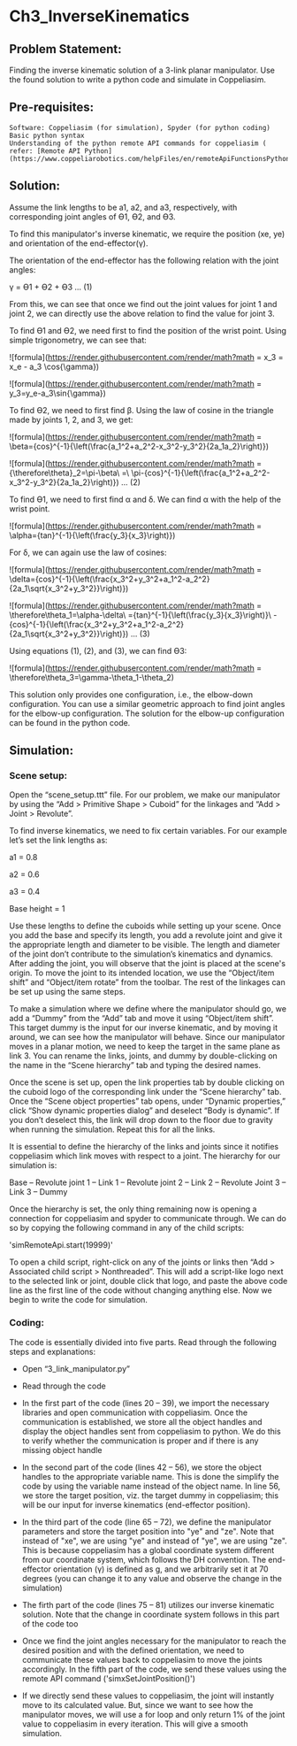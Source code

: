# Ch3_InverseKinematics

## Problem Statement:

Finding the inverse kinematic solution of a 3-link planar manipulator. Use the found solution to write a python code and simulate in Coppeliasim.

## Pre-requisites:
	Software: Coppeliasim (for simulation), Spyder (for python coding)
	Basic python syntax
	Understanding of the python remote API commands for coppeliasim ( refer: [Remote API Python](https://www.coppeliarobotics.com/helpFiles/en/remoteApiFunctionsPython.htm))

## Solution:

 
Assume the link lengths to be a1, a2, and a3, respectively, with corresponding joint angles of ϴ1, ϴ2, and ϴ3.

To find this manipulator's inverse kinematic, we require the position (xe, ye) and orientation of the end-effector(γ).

The orientation of the end-effector has the following relation with the joint angles:

γ = ϴ1 + ϴ2 + ϴ3 ... (1)

From this, we can see that once we find out the joint values for joint 1 and joint 2, we can directly use the above relation to find the value for joint 3.

To find ϴ1 and ϴ2, we need first to find the position of the wrist point. Using simple trigonometry, we can see that:

![formula](https://render.githubusercontent.com/render/math?math = x_3 = x_e - a_3 \cos{\gamma})

![formula](https://render.githubusercontent.com/render/math?math = y_3=y_e-a_3\sin{\gamma})

To find ϴ2, we need to first find β. Using the law of cosine in the triangle made by joints 1, 2, and 3, we get:

![formula](https://render.githubusercontent.com/render/math?math = \beta={cos}^{-1}{\left(\frac{a_1^2+a_2^2-x_3^2-y_3^2}{2a_1a_2}\right)})

![formula](https://render.githubusercontent.com/render/math?math ={\therefore\theta}_2=\pi-\beta\ =\ \pi-{cos}^{-1}{\left(\frac{a_1^2+a_2^2-x_3^2-y_3^2}{2a_1a_2}\right)}) ... (2)

To find ϴ1, we need to first find α and δ. We can find α with the help of the wrist point.

![formula](https://render.githubusercontent.com/render/math?math = \alpha={tan}^{-1}{\left(\frac{y_3}{x_3}\right)})

For δ, we can again use the law of cosines:

![formula](https://render.githubusercontent.com/render/math?math = \delta={cos}^{-1}{\left(\frac{x_3^2+y_3^2+a_1^2-a_2^2}{2a_1\sqrt{x_3^2+y_3^2}}\right)})

![formula](https://render.githubusercontent.com/render/math?math = \therefore\theta_1=\alpha-\delta\ ={tan}^{-1}{\left(\frac{y_3}{x_3}\right)}\ -{cos}^{-1}{\left(\frac{x_3^2+y_3^2+a_1^2-a_2^2}{2a_1\sqrt{x_3^2+y_3^2}}\right)}) ... (3)

Using equations (1), (2), and (3), we can find ϴ3:

![formula](https://render.githubusercontent.com/render/math?math = \therefore\theta_3=\gamma-\theta_1-\theta_2)

This solution only provides one configuration, i.e., the elbow-down configuration. You can use a similar geometric approach to find joint angles for the elbow-up configuration. The solution for the elbow-up configuration can be found in the python code. 

## Simulation:

### Scene setup:

Open the “scene_setup.ttt” file. For our problem, we make our manipulator by using the “Add > Primitive Shape > Cuboid” for the linkages and “Add > Joint > Revolute”. 
 		 
To find inverse kinematics, we need to fix certain variables. For our example let’s set the link lengths as:

a1 = 0.8

a2 = 0.6

a3 = 0.4

Base height = 1

Use these lengths to define the cuboids while setting up your scene. Once you add the base and specify its length, you add a revolute joint and give it the appropriate length and diameter to be visible. The length and diameter of the joint don’t contribute to the simulation’s kinematics and dynamics. After adding the joint, you will observe that the joint is placed at the scene's origin. To move the joint to its intended location, we use the “Object/item shift” and “Object/item rotate” from the toolbar. The rest of the linkages can be set up using the same steps.

To make a simulation where we define where the manipulator should go, we add a “Dummy” from the “Add” tab and move it using “Object/item shift”. This target dummy is the input for our inverse kinematic, and by moving it around, we can see how the manipulator will behave. Since our manipulator moves in a planar motion, we need to keep the target in the same plane as link 3. You can rename the links, joints, and dummy by double-clicking on the name in the “Scene hierarchy” tab and typing the desired names.

Once the scene is set up, open the link properties tab by double clicking on the cuboid logo of the corresponding link under the “Scene hierarchy” tab. Once the “Scene object properties” tab opens, under “Dynamic properties,” click “Show dynamic properties dialog” and deselect “Body is dynamic”. If you don’t deselect this, the link will drop down to the floor due to gravity when running the simulation. Repeat this for all the links.

It is essential to define the hierarchy of the links and joints since it notifies coppeliasim which link moves with respect to a joint. The hierarchy for our simulation is:

Base – Revolute joint 1 – Link 1 – Revolute joint 2 – Link 2 – Revolute Joint 3 – Link 3 – Dummy

Once the hierarchy is set, the only thing remaining now is opening a connection for coppeliasim and spyder to communicate through. We can do so by copying the following command in any of the child scripts:

'simRemoteApi.start(19999)'

To open a child script, right-click on any of the joints or links then “Add > Associated child script > Nonthreaded”. This will add a script-like logo next to the selected link or joint, double click that logo, and paste the above code line as the first line of the code without changing anything else. Now we begin to write the code for simulation.

### Coding:

The code is essentially divided into five parts. Read through the following steps and explanations:

- Open “3_link_manipulator.py”

- Read through the code

- In the first part of the code (lines 20 – 39), we import the necessary libraries and open communication with coppeliasim. Once the communication is established, we store all the object handles and display the object handles sent from coppeliasim to python. We do this to verify whether the communication is proper and if there is any missing object handle

- In the second part of the code (lines 42 – 56), we store the object handles to the appropriate variable name. This is done the simplify the code by using the variable name instead of the object name. In line 56, we store the target position, viz. the target dummy in coppeliasim; this will be our input for inverse kinematics (end-effector position).

- In the third part of the code (line 65 – 72), we define the manipulator parameters and store the target position into "ye" and "ze". Note that instead of "xe", we are using "ye" and instead of "ye", we are using "ze". This is because coppeliasim has a global coordinate system different from our coordinate system, which follows the DH convention. The end-effector orientation (γ) is defined as g, and we arbitrarily set it at 70 degrees (you can change it to any value and observe the change in the simulation)

- The firth part of the code (lines 75 – 81) utilizes our inverse kinematic solution. Note that the change in coordinate system follows in this part of the code too

- Once we find the joint angles necessary for the manipulator to reach the desired position and with the defined orientation, we need to communicate these values back to coppeliasim to move the joints accordingly. In the fifth part of the code, we send these values using the remote API command ('simxSetJointPosition()')

- If we directly send these values to coppeliasim, the joint will instantly move to its calculated value. But, since we want to see how the manipulator moves, we will use a for loop and only return 1% of the joint value to coppeliasim in every iteration. This will give a smooth simulation.
